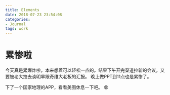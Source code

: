 ```yaml
---
title: Elements
date: 2018-07-23 23:54:08
categories:
- Journal
tags: work
---
```

# 累惨啦
今天真是累爆炸啦，本来想着可以轻松一点的。结果下午开完渠道拉新的会议，又要被老大拉去谈明早跟奇维大老板的汇报。 晚上做PPT到11点也是累惨了。

下了一个国家地理的APP，看看美图休息一下吧。
:tired_face: